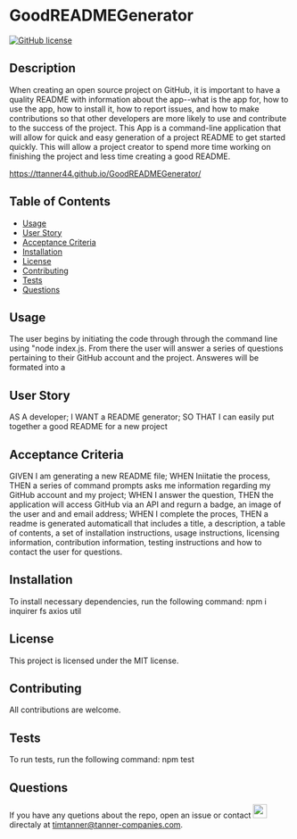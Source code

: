 
  # GoodREADMEGenerator
  [![GitHub license](https://img.shields.io/badge/license-MIT-Blue.svg)](GoodREADMEGenerator)
  
  ## Description
  When creating an open source project on GitHub, it is important to have a quality README with information about the app--what is the app for, how to use the app, how to install it, how to report issues, and how to make contributions so that other developers are more likely to use and contribute to the success of the project. This App is a command-line application that will allow for quick and easy generation of a project README to get started quickly. This will allow a project creator to spend more time working on finishing the project and less time creating a good README.
  
  https://ttanner44.github.io/GoodREADMEGenerator/
  
  ## Table of Contents
  * [Usage](#Usage)
  * [User Story](#User-Story)
  * [Acceptance Criteria](#Acceptance-Criteria)
  * [Installation](#installation)
  * [License](#License)
  * [Contributing](#Contributing)
  * [Tests](#Tests)
  * [Questions](#Questions)
  
  ## Usage
  The user begins by initiating the code through through the command line using "node index.js.  From there the user will answer a series of questions pertaining to their GitHub account and the project.  Answeres will be formated into a 
  
  ## User Story
  AS A developer; I WANT a README generator; SO THAT I can easily put together a good README for a new project
  
  ## Acceptance Criteria
  GIVEN I am generating a new README file; WHEN Iniitatie the process, THEN a series of command prompts asks me information regarding my GitHub account and my project; WHEN I answer the question, THEN the application will access GitHub via an API and regurn a badge, an image of the user and and email address; WHEN I complete the proces, THEN a readme is generated automaticall that includes a title, a description, a table of contents, a set of installation instructions, usage instructions, licensing information, contribution information, testing instructions and how to contact the user for questions.
  
  ## Installation
  To install necessary dependencies, run the following command:
  npm i inquirer fs axios util
  
  ## License
  This project is licensed under the  MIT license.
  
  ## Contributing
  All contributions are welcome.
  
  ## Tests
  To run tests, run the following command:
  npm test
  
  ## Questions
  
  If you have any quetions about the repo, open an issue or contact <img src="https://avatars2.githubusercontent.com/u/59519025?v=4" width="25" height="25"> directaly at timtanner@tanner-companies.com.
  

